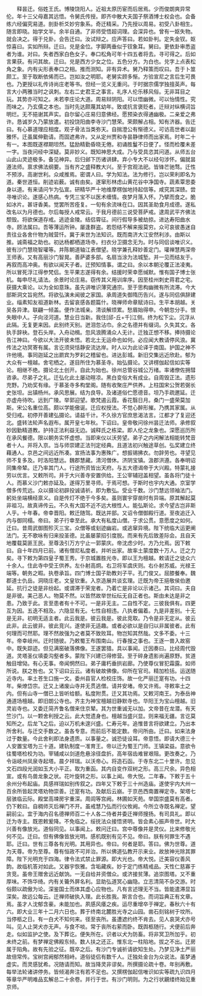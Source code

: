 <!-- { "loadSidebar": true } -->
　　释昙迁。俗姓王氏。博陵饶阳人。近祖太原历宦而后居焉。少而俊朗爽异常伦。年十三父母嘉其远悟。令舅氏传授。即齐中散大夫国子祭酒博士权会也。会备练六经偏究易道。剖卦析爻妙穷象系。奇迁精采。乃先授以周易。初受八卦相生。随言即晓。始学文半。余半自通。了非师受悟超词理。会深异也。曾有一妪失物。就会决之。得于兑卦。会告迁曰。汝试辩之。应声答曰。若如卦判。定失金钗。妪惊喜曰。实如所辩。迁曰。兑是金位。字脚两垂似于钗象耳。舅曰。更依卦审悉盗者为谁。对曰。失者西家白色女子。奉口松角可年十四五者将去。寻可得之。后如言果获。有问其故。迁曰。兑是西方少女之位。五色分方。为白也。兑字上点表松角之象。内有尖形表奉口之相。推而测知。非有异术。舅乃释策而叹曰。吾于卜筮颇工。至于取断依俙而已。岂如汝之明耶。老舅实顾多惭。方验宣尼之言后生可畏也。乃更授以礼传诗尚庄老等书。但经一览义无重问。于时据宗儒学独擅英声。每言大小两雅当时之讽刺。左右二史君王之事言。礼序人伦乐移风俗。无非耳目之玩。其势亦可知之。未若李庄论大道。周易辩阴阳。可以悟幽微。可以怡情性。究而味之。乃玄儒之本也。当时先达颇蔑其幼年。致或抗言褒贬者。迁辩对纵横词旨明烂。无不挹谢其声实。自尔留心庄易归意佛经。愿预染衣得通幽极。二亲爱之弗许。恳诚岁久乃蒙放遣。初投饶阳曲李寺沙门慧荣。荣颇解占相。知有济器。告迁曰。有心慕道理应相度。观子骨法当类弥天。自揣澄公有惭德义。可访高世者以副雅怀。迁虽属伸勤请。而固遮弗许。又从定州贾和寺昙静律师而出家焉。时年二十有一。本图既遂襟期坦然。猛励精勤昏晓无倦。初诵胜鬘不日便了。怪而检覆未差一字。当夜问经中深疑。莫非妙义。既知神思大成。乃与受具恣其问道。从师五台山此山灵迹极多。备见神异。后归邺下历诸讲肆。弃小专大不以经句涉怀。偏就昙遵法师。禀求佛法纲要。当有齐之盛释教大兴。至于宫观法祀。皆锋芒驰骛。迁性不预涉。高谢世利。众咸推焉。密谓人曰。学为知法。法为修行。岂以荣利即名为道。秦世道恒。削迹岩薮。诚有由矣。遂窜形林虑山黄花谷中净国寺。蔬素覃思委身以道。有来请问乍为弘宣。研精华严十地维摩楞伽地持起信等。咸究其深赜。尝寻唯识论。遂感心热病。专凭三宝不以医术缠情。夜梦月落入怀。乃擘而食之。脆如冰片。甚讶香美。觉罢所苦痊复。一旬有余流味在口。因其圣助食月成德。遂私改名以为月德也。尔后每授人戒常云。于我月德前三说受菩萨戒。逮周武平齐佛法颓毁。将欲保道存戒。逃迹金陵。结侣霄征。间行假导多被劫掠。进达寿阳曲水寺。顾法属曰。吾等薄运所钟。屡逢群盗。若怨结不解来报莫穷。众可哀彼愚迷自责往业各舍什物为贼营忏。冀于来世为法知识。既而南济大江安然利涉。由斯以推。诚斋福之助也。初达杨都栖道场寺。扫衣分卫摄念无为。时与同侣谈唯识义。彼有沙门慧晓智瓘等。并陈朝道轴江表僧望。晓学兼孔释妙善定门。瓘禅慧两深帝王师表。又有高丽沙门智晃。善萨婆多部。名扇当涂为法城堑。并一见而结友于。再叙而高冲奥。有欲以闻天子者。迁预知情事。谓之曰。余以本朝沦覆正法凌夷。所以冒死浮江得参梵侣。生平果志遂得有余。结援时荣幸愿缄默。惟有国子博士张机。每申尽礼请法。余景时论庄易。窃传其义用训庠序。因至桂州刺史蒋君之宅。获摄大乘论。以为全如意珠。虽先讲唯识薄究通宗。至于思构幽微有所流滞。今大部斯洞文旨宛然。将欲弘演未闻彼之家国。承周道失御隋历告兴。遂与同侣俱辞建业。缁素知友祖道新林。去留哀感各题篇什。晓禅师命章赋诗曰。生平本胡越。关吴各异津。联翩一倾盖。便作法城亲。清谈解烦累。愁眉始得申。今朝忽分手。恨失眼中人。子向泾河道。慧业日当新。我住[邱-丘+千]江侧。终为松下尘。沉浮从此隔。无复更来因。此别终天别。迸泪忽沾巾。余之名德并有缀词。久失其文。各执手辞袂。登石头岸。入舟动楫。忽风浪腾涌众人无计。迁独正想不移。捧持摄论告江神曰。今欲以大法开彼未悟。若北土无运命也如何。必应闻大教请停风浪。冀传法之功冥寄有属。言讫须臾恬静安流达岸。时人以为此论译于南国。护国之神不许他境。事同迦延之出罽宾为罗刹之稽留也。进达彭城。新旧交集远近欣赴。郁为大众有一檀越。舍宅栖之。遂目所住为慕圣寺。始弘摄论。又讲楞伽起信如实等论。相继不绝。摄论北土创开。自此为始也。徐州总管谷城公万绪。率诸僚佐拥彗咨承。尽弟子之礼。迁弘化此土屡动暄凉。黑白变俗大有成业。自周毁正法。遗形充野。乃劝奖有缘。于慕圣寺多构堂阁。随有收聚庄严供养。上柱国宋公贺若弼长史张坦。出镇杨州。承风思展。结为良导。及诸道俗伫愿德音。坦乃手疏邀延。迁亦虚舟待吹。远到广陵。举郭迎望。歌梵遏云霞。香花翳日月。桑门一盛荣莫加斯。宋公名重位高。颇以学能傲诞。迁应权授法。不觉心醉形摧。乃携其家属。从受归戒。初停开善建弘摄论。请益千计。不久徐方官庶思渴法言。江都才了复迎还北。盛转法轮声名遐布。属开皇七年秋。下诏曰。皇帝敬问徐州昙迁法师。承修叙妙因勤精道教。护持正法利益无边。诚释氏之栋梁。即人伦之龙象也。深愿巡历所在承风餐德。限以朝务实怀虚想。当即来仪以沃劳望。弟子之内闲解法相能转梵音者十人。并将入京。当与师崇建正法刊定经典。且道法初兴触途草创。弘奖建立终藉通人。京邑之间远近所凑。宣扬法事为惠殊广。想振锡拂衣。勿辞劳也。寻望见师不复多及。时洛阳慧远。魏郡慧藏。清河僧休。济阴宝镇。汲郡洪遵。各奉明诏同集帝辇。迁乃率其门人。行途所资皆出天府。与五大德谒帝于大兴殿。特蒙礼接劳以优言。又敕所司。并于大兴善寺安置供给。王公宰辅冠盖相望。虽各将门徒十人。而慕义沙门敕亦延及。遂得万里寻师。于焉可想。于斯时也宇内大通。京室学僧多传荒远。众以摄论初辟投诚请祈。即为敷弘。受业千数。沙门慧远领袖法门。躬处坐端横经禀义。自是传灯不绝于今多矣。虽则寰宇穿凿时有异端。原其解起莫非祖习。故真谛传云。不久有大国不近不远大根性人。能弘斯论。求今望古岂非斯人乎。十年春。帝幸晋阳。敕迁随驾。既达并部。又诏令僧御殿行道。至夜追迁入内与御同榻。帝曰。弟子行幸至此。承大有私度山僧。于求公贯。意愿度之如何。迁曰。昔周武御图殄灭三宝。众僧等或刬迹幽岩。或逃窜异境。陛下统临大运更阐法门。无不歌咏有归来投圣德。比虽屡蒙招引度脱。而来有先后致差际会。且自天地覆载莫匪王民。至尊汲引万方宁止一郭蒙庆。帝沈虑少时。方乃允焉。因下敕曰。自十年四月已前。诸有僧尼私度者。并听出家。故率土蒙度数十万人。迁之力矣。寻下敕为第四皇子蜀王秀。于京城置胜光寺。即以王为檀越。敕请迁之徒众六十余人。住此寺中受王供养。左仆射高炯。右卫将军虞庆则。右仆射苏威。光禄王端等。朝务之暇。执卷承旨。四门博士国子助教刘子平。孔门俊又。屈膝餐奉。魏郡道士仇岳。洞晓庄老。文皇钦重。入京造展共谈玄理。迁既为帝王挹敬侯伯邀延。抗行之徒是非纷起。或谓滞于荣宠者。乃着亡是非论以示诸己。其词曰。夫自是非彼。美己恶人。物莫不然。以皆然故举世纭纭无自正者也。斯由未达是非之患。乃致于此。言至患者有十不可。一是非无主。二自性不定。三彼我俱有。四更互为因。五迭不相及。六隐显有无。七性自相违。八执者偏着。九是非差别。十无是无非。初明无适主者。此云我是。彼云我是。彼此竞取。乃令是非无定从。彼云此非。此云彼非。彼此竞兴。遂使非无适趣。或者必欲以是自归以非属彼者。此有何理而可然耶。理不然故强为之者莫不致败耳。物岂知其然哉。文多不委。十三年。帝幸岐州。迁时随彼。乃敕蜀王布围南山。行春搜之事也。王逐一兽入故窑中。既失踪迹。但见满窑破落佛像。王遂罢猎。具以事闻。迁因奏曰。比经周代毁道。灵塔圣仪填委沟壑者多。蒙陛下兴建已得修营。至于碎身遗影尚遍原野。贫道触目增恸。有心无事。帝闻惘然曰。弟子庸朽垂拱岩廊。乃使尊仪冒犯霜露。如师所说。朕之咎也。又下诏曰云云。诸有破故佛像。仰所在官司。精加检括。运送随近寺内。率土苍生口施一文。委州县官人检校庄饰。故一化严丽迁寔有功。十四年。柴燎岱宗。迁又上诸废山寺并无贯逃僧。请并安堵。帝又许焉。寻敕率土之内。但有山寺一僧已上皆听给额。私度附贯。迁又其功焉。又敕河南王。为泰岳神通道场檀越。即旧朗公寺也。齐主为神宝檀越旧静默寺也。华阳王为宝山檀越。旧灵岩寺也。又委迁简齐鲁名僧来住京辇。其为世重诚无以加。文帝昔在龙潜。有天竺沙门。以一颗舍利授之云。此大觉遗身也。檀越当盛兴显。则来福无疆。言讫莫知所之。后龙飞之后。迫以万机未遑兴盛。仁寿元年。追惟昔言将欲建立。乃出本所舍利。与迁交手数之。虽各专意。而前后不能定数。帝问所由。迁曰。如来法身过于数量。今此舍利即法身遗质。以事量之。诚恐徒设耳。帝意悟。即请大德三十人安置宝塔为三十道。建轨制度一准育王。帝以迁为蜀王门师。王镇梁益。意欲令往蜀塔检校为功。宰辅咸以剑道危悬涂径盘折。高年宿齿难冒艰阻。更改奏之。乃令诣岐州凤泉寺起塔。晨夕祥瑞。以沃帝心。将造石函。于寺东北二十里许。忽见文石四段光润如玉大小平正。取为重函。其内自变作双树之形。高三尺余。异色相宣。或有鸟兽龙象之状。花叶旋转之形。以事上闻。帝大悦。二年春。下敕于五十余州分布起庙。具感祥瑞如别传叙之。四年又下敕于三十州造庙。遂使宇内大州一百余所皆起灵塔劝物崇善。迁寔有功。及献后云崩。于京邑西南置禅定寺。架塔七层骇临云际。殿堂高竦房宇重深。周闾等宫阙。林圃如天苑。举国崇盛莫有高者。仍下敕曰。自稠师灭后禅门不开。虽戒慧乃弘而行仪攸阙。今所立寺既名禅定。望嗣前尘。宜于海内召名德禅师百二十人各二侍者并委迁禅师搜扬。有司具礼。即以迁为寺主。既恩敕爰降。不免临之。绥抚法众接悟贤明。皆会素心振声帝世。时大兴善有像放光。道俗同见。以事闻上。敕问迁曰。宫中尊像并是灵仪。比来修敬光何不见。迁曰。但有佛像皆放光明。感机既别有见不见。帝曰。朕有何罪生不遇耶。迁曰。世有三尊各有光明。其用异也。帝曰。何者是耶。答曰。佛为世尊。道为天尊。帝为至尊。尊有恒政不可并治。所以佛道弘教开示来业。故放神光除其罪障。陛下光明充于四海。律令法式禁止罪源。即大光也。帝大悦。迁美容仪善风韵。故临机答对如此。又器宇恢雅。含垢藏疾。妙于定门练精戒品。天性仁慈寡于贪竞。虽帝王赠舍远近献饷。一无自给并资僧众。或济接贫薄。追崇图塔。又不重厚味。不饰华绮。内有关籥外屏名利。显助弘道冥心幽隐。立志清简不杂交游。时俗颇以疏傲为论。深鉴国士而体其虚心应物也。凡有言述理无不当。皆能遣滞显旨深矣。故远公每云。迁禅师破执入理。此长胜我。斯言合也。而词旨典正有文章。焉。虽才人沈郁含豪。未能加也。夙感风痿之疾。运尽重增卒于禅定。春秋六十有六。即大业三年十二月六日也。葬于终南北麓胜光寺之山园。凿石刻铭树于坟所。当停柩之日。有一白犬不知何来。径至丧所。虽遭遮约终不肯去。见人哀哭犬亦号叫。见人止哭犬亦无声。与食不啖。常于丧所右萦而卧。既舆柩随行。犬便前后奔走。似如监护之使。及下葬讫。便失所在。识者以犬为防畜。将非冥卫所加乎。初未终之前。有梦禅定佛殿东倾。数人扶之还正。惟东北一柱陷地。拔之不出。迁房属于陷角。故有先验之征。既卒之后。有沙门专诚祈请欲知生处。乃梦见净土严丽故倍常传。宝树宫阙郁然相峙。道俗徒侣有数千人。迁独处金台为众说法。虽梦通虚实。而灵感犹希。况随请而知。故当降灵非谬矣。所撰摄论疏十卷。年别再敷。每举法轮诸讲停务。皆倾渴奔注有若不足也。又撰楞伽起信唯识如实等疏九识四月等章华严明难品玄解总二十余卷。并行于世。有沙门明则。为之行状覶缕终始见重京师。
